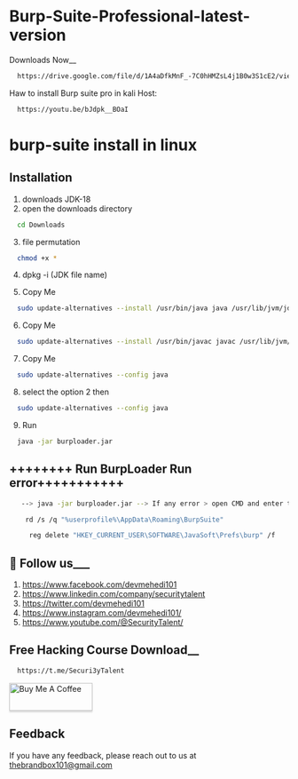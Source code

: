
# Burp-Suite-Professional-latest-version




Downloads Now__ 
```bash
  https://drive.google.com/file/d/1A4aDfkMnF_-7C0hHMZsL4j1B0w3S1cE2/view?usp=sharing 
```

Haw to install Burp suite pro in kali Host: 
```bash
  https://youtu.be/bJdpk__BOaI
```
# burp-suite install in linux
## Installation

1. downloads JDK-18
2. open the downloads directory

```bash
  cd Downloads
```

3. file permutation

```bash
  chmod +x *
```
4. dpkg -i (JDK file name)

5. Copy Me
```bash
  sudo update-alternatives --install /usr/bin/java java /usr/lib/jvm/jdk-18/bin/java 1
```
6. Copy Me
```bash
  sudo update-alternatives --install /usr/bin/javac javac /usr/lib/jvm/jdk-18/bin/javac 1
``` 

7. Copy Me
```bash
  sudo update-alternatives --config java
``` 
8. select the option 2 then
```bash
  sudo update-alternatives --config java
``` 
9. Run
```bash
  java -jar burploader.jar
``` 

## ++++++++ Run BurpLoader Run error+++++++++++


```bash
   --> java -jar burploader.jar --> If any error > open CMD and enter this 
``` 
```bash
    rd /s /q "%userprofile%\AppData\Roaming\BurpSuite" 
``` 
```bash
     reg delete "HKEY_CURRENT_USER\SOFTWARE\JavaSoft\Prefs\burp" /f  
``` 

## 🚀 Follow us___
1. https://www.facebook.com/devmehedi101
2. https://www.linkedin.com/company/securitytalent   
3. https://twitter.com/devmehedi101
4. https://www.instagram.com/devmehedi101/
5. https://www.youtube.com/@SecurityTalent/ 



## Free Hacking Course Download__
```bash
  https://t.me/Securi3yTalent
```
<a href="https://www.buymeacoffee.com/devmehedi101" target="_blank"><img src="https://www.buymeacoffee.com/assets/img/custom_images/orange_img.png" alt="Buy Me A Coffee" style="height: 50px !important;width: 150px !important;box-shadow: 0px 3px 2px 0px rgba(190, 190, 190, 0.5) !important;-webkit-box-shadow: 0px 3px 2px 0px rgba(190, 190, 190, 0.5) !important;" ></a>

## Feedback

If you have any feedback, please reach out to us at thebrandbox101@gmail.com

